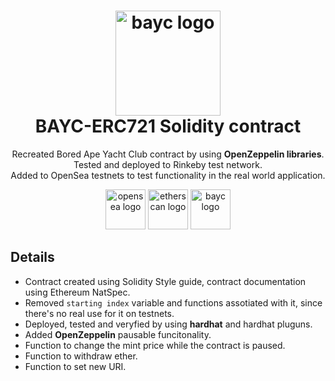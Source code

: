 <h1 align="center">
  <img alt="bayc logo" src="https://lh3.googleusercontent.com/Ju9CkWtV-1Okvf45wo8UctR-M9He2PjILP0oOvxE89AyiPPGtrR3gysu1Zgy0hjd2xKIgjJJtWIc0ybj4Vd7wv8t3pxDGHoJBzDB=s0" width="168px"/><br/>
  BAYC-ERC721 Solidity contract
</h1>
<p align="center">Recreated Bored Ape Yacht Club contract by using <b>OpenZeppelin libraries</b>. Tested and deployed to Rinkeby test network. <br>Added to OpenSea testnets to test functionality in the real world application.</p>

<p align="center">
  <a href="https://testnets.opensea.io/collection/superfakeboredapeyachtclub" target="_blank"><img src="https://user-images.githubusercontent.com/67603492/164070006-a219739e-5675-4c46-8af6-bdf3874ef50a.png" width="64px" alt="opensea logo" /></a>
  <a href="https://rinkeby.etherscan.io/address/0x93d1bf50a11dbb3b54ef786de38eacd4b85c8c8a" target="_blank"><img src="https://user-images.githubusercontent.com/67603492/164070077-8a3b0e17-3873-49bb-8ff4-0f11f14765b3.png" width="64px" alt="etherscan logo"/></a>
  <a href="https://superfakeboredapeyachtclub.com" target="_blank"><img src="https://user-images.githubusercontent.com/67603492/164071417-4be6f067-c885-499b-b297-8fa63f3bca13.png" width="64px" alt="bayc logo"/>
  </a>
 </p>

## Details
- Contract created using Solidity Style guide, contract documentation using Ethereum NatSpec.
- Removed `starting index` variable and functions assotiated with it, since there's no real use for it on testnets.
- Deployed, tested and veryfied by using <b>hardhat</b> and hardhat pluguns.
- Added <b>OpenZeppelin</b> pausable funcitonality.
- Function to change the mint price while the contract is paused.
- Function to withdraw ether.
- Function to set new URI.
